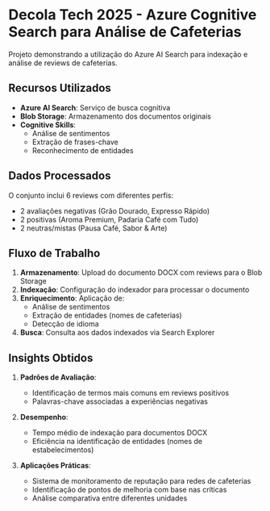 # Decola Tech 2025 - Azure Cognitive Search para Análise de Cafeterias

Projeto demonstrando a utilização do Azure AI Search para indexação e análise de reviews de cafeterias.

## Recursos Utilizados
- **Azure AI Search**: Serviço de busca cognitiva
- **Blob Storage**: Armazenamento dos documentos originais
- **Cognitive Skills**:
  - Análise de sentimentos
  - Extração de frases-chave
  - Reconhecimento de entidades

## Dados Processados
O conjunto inclui 6 reviews com diferentes perfis:
- 2 avaliações negativas (Grão Dourado, Expresso Rápido)
- 2 positivas (Aroma Premium, Padaria Café com Tudo)
- 2 neutras/mistas (Pausa Café, Sabor & Arte)

## Fluxo de Trabalho
1. **Armazenamento**: Upload do documento DOCX com reviews para o Blob Storage
2. **Indexação**: Configuração do indexador para processar o documento
3. **Enriquecimento**: Aplicação de:
   - Análise de sentimentos
   - Extração de entidades (nomes de cafeterias)
   - Detecção de idioma
4. **Busca**: Consulta aos dados indexados via Search Explorer

## Insights Obtidos
1. **Padrões de Avaliação**:
   - Identificação de termos mais comuns em reviews positivos
   - Palavras-chave associadas a experiências negativas

2. **Desempenho**:
   - Tempo médio de indexação para documentos DOCX
   - Eficiência na identificação de entidades (nomes de estabelecimentos)

3. **Aplicações Práticas**:
   - Sistema de monitoramento de reputação para redes de cafeterias
   - Identificação de pontos de melhoria com base nas críticas
   - Análise comparativa entre diferentes unidades
